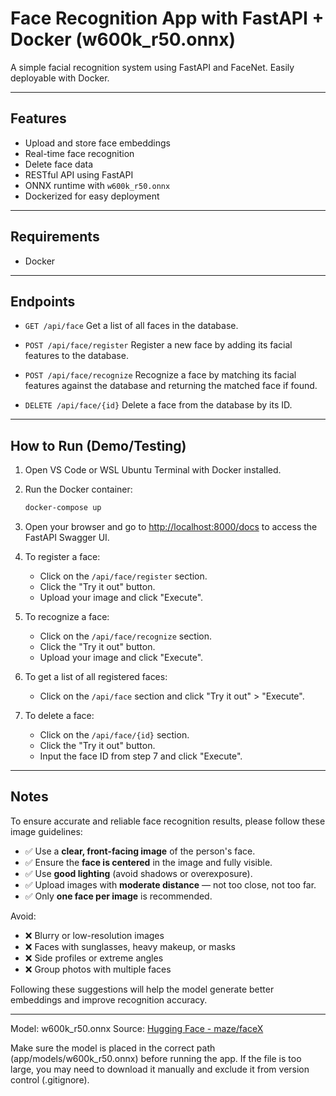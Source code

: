 # Face Recognition App with FastAPI + Docker (w600k\_r50.onnx)

A simple facial recognition system using FastAPI and FaceNet. Easily deployable with Docker.

---

## Features

* Upload and store face embeddings
* Real-time face recognition
* Delete face data
* RESTful API using FastAPI
* ONNX runtime with `w600k_r50.onnx`
* Dockerized for easy deployment

---

## Requirements

* Docker

---

## Endpoints

* `GET /api/face`
  Get a list of all faces in the database.

* `POST /api/face/register`
  Register a new face by adding its facial features to the database.

* `POST /api/face/recognize`
  Recognize a face by matching its facial features against the database and returning the matched face if found.

* `DELETE /api/face/{id}`
  Delete a face from the database by its ID.

---

## How to Run (Demo/Testing)

1. Open VS Code or WSL Ubuntu Terminal with Docker installed.
2. Run the Docker container:

   ```bash
   docker-compose up
   ```
3. Open your browser and go to [http://localhost:8000/docs](http://localhost:8000/docs) to access the FastAPI Swagger UI.
4. To register a face:

   * Click on the `/api/face/register` section.
   * Click the "Try it out" button.
   * Upload your image and click "Execute".
5. To recognize a face:

   * Click on the `/api/face/recognize` section.
   * Click the "Try it out" button.
   * Upload your image and click "Execute".
6. To get a list of all registered faces:

   * Click on the `/api/face` section and click "Try it out" > "Execute".
7. To delete a face:

   * Click on the `/api/face/{id}` section.
   * Click the "Try it out" button.
   * Input the face ID from step 7 and click "Execute".


---

## Notes

To ensure accurate and reliable face recognition results, please follow these image guidelines:

- ✅ Use a **clear, front-facing image** of the person's face.
- ✅ Ensure the **face is centered** in the image and fully visible.
- ✅ Use **good lighting** (avoid shadows or overexposure).
- ✅ Upload images with **moderate distance** — not too close, not too far.
- ✅ Only **one face per image** is recommended.

Avoid:

- ❌ Blurry or low-resolution images
- ❌ Faces with sunglasses, heavy makeup, or masks
- ❌ Side profiles or extreme angles
- ❌ Group photos with multiple faces

Following these suggestions will help the model generate better embeddings and improve recognition accuracy.

---

Model: w600k_r50.onnx
Source: [Hugging Face - maze/faceX](https://huggingface.co/maze/faceX/resolve/main/w600k_r50.onnx)

Make sure the model is placed in the correct path (app/models/w600k_r50.onnx) before running the app. If the file is too large, you may need to download it manually and exclude it from version control (.gitignore).